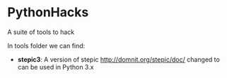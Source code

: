 # PythonHacks
A suite of tools to hack

In tools folder we can find:
- **stepic3**: A version of stepic <http://domnit.org/stepic/doc/> changed to can be used in Python 3.x
